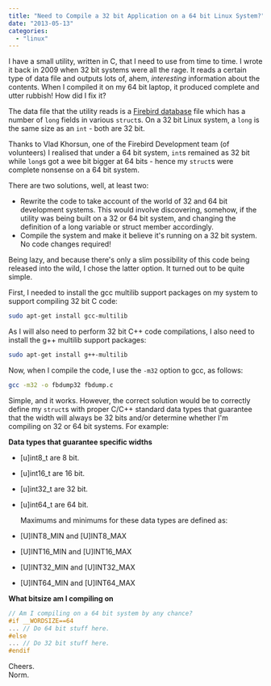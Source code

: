 ```yaml
---
title: "Need to Compile a 32 bit Application on a 64 bit Linux System?"
date: "2013-05-13"
categories: 
  - "linux"
---
```


I have a small utility, written in C, that I need to use from time to time. I wrote it back in 2009 when 32 bit systems were all the rage. It reads a certain type of data file and outputs lots of, ahem, _interesting_ information about the contents. When I compiled it on my 64 bit laptop, it produced complete and utter rubbish! How did I fix it?

The data file that the utility reads is a [Firebird database](http://firebirdsql.org "Firebird Databases") file which has a number of `long` fields in various `struct`s. On a 32 bit Linux system, a `long` is the same size as an `int` - both are 32 bit.

Thanks to Vlad Khorsun, one of the Firebird Development team (of volunteers) I realised that under a 64 bit system, `int`s remained as 32 bit while `long`s got a wee bit bigger at 64 bits - hence my `struct`s were complete nonsense on a 64 bit system.

There are two solutions, well, at least two:

- Rewrite the code to take account of the world of 32 and 64 bit development systems. This would involve discovering, somehow, if the utility was being built on a 32 or 64 bit system, and changing the definition of a long variable or struct member accordingly.
- Compile the system and make it believe it's running on a 32 bit system. No code changes required!

Being lazy, and because there's only a slim possibility of this code being released into the wild, I chose the latter option. It turned out to be quite simple.

First, I needed to install the gcc multilib support packages on my system to support compiling 32 bit C code:

```bash
sudo apt-get install gcc-multilib
```

As I will also need to perform 32 bit C++ code compilations, I also need to install the g++ multilib support packages:

```bash
sudo apt-get install g++-multilib
```

Now, when I compile the code, I use the `-m32` option to gcc, as follows:

```bash
gcc -m32 -o fbdump32 fbdump.c
```

Simple, and it works. However, the correct solution would be to correctly define my `struct`s with proper C/C++ standard data types that guarantee that the width will always be 32 bits and/or determine whether I'm compiling on 32 or 64 bit systems. For example:

**Data types that guarantee specific widths**

- [u]int8_t are 8 bit.
- [u]int16_t are 16 bit.
- [u]int32_t are 32 bit.
- [u]int64_t are 64 bit.

   Maximums and minimums for these data types are defined as:

- [U]INT8_MIN and [U]INT8_MAX
- [U]INT16_MIN and [U]INT16_MAX
- [U]INT32_MIN and [U]INT32_MAX
- [U]INT64_MIN and [U]INT64_MAX

**What bitsize am I compiling on**

```C
// Am I compiling on a 64 bit system by any chance? 
#if __WORDSIZE==64
... // Do 64 bit stuff here.
#else
... // Do 32 bit stuff here.
#endif
```

Cheers.  \
Norm.
